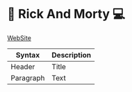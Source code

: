 
# 🏅  Rick And Morty 💻

[WebSite](https://rick-and-morty-fszb.onrender.com/)

| Syntax | Description |
| ----------- | ----------- |
| Header | Title |
| Paragraph | Text |